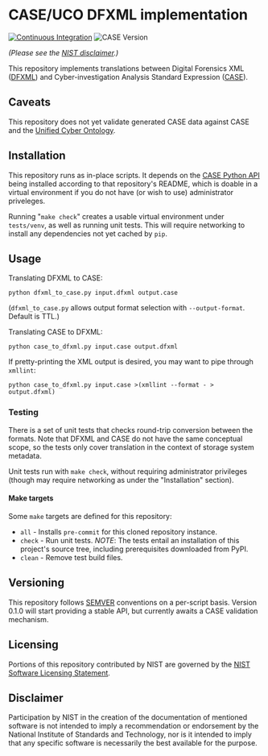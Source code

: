 # CASE/UCO DFXML implementation

[![Continuous Integration](https://github.com/casework/CASE-Implementation-Template-Python-CLI/actions/workflows/ci.yml/badge.svg)](https://github.com/casework/CASE-Implementation-Template-Python-CLI/actions/workflows/ci.yml)
![CASE Version](https://img.shields.io/badge/CASE%20Version-1.3.0-green)

_(Please see the [NIST disclaimer](#disclaimer).)_

This repository implements translations between Digital Forensics XML ([DFXML](http://forensicswiki.org/wiki/Category:Digital_Forensics_XML)) and Cyber-investigation Analysis Standard Expression ([CASE](https://casework.github.io/case/)).


## Caveats

This repository does not yet validate generated CASE data against CASE and the [Unified Cyber Ontology](https://ucoproject.github.io/uco/).


## Installation

This repository runs as in-place scripts.  It depends on the [CASE Python API](https://github.com/casework/case-api-python) being installed according to that repository's README, which is doable in a virtual environment if you do not have (or wish to use) administrator priveleges.

Running "`make check`" creates a usable virtual environment under `tests/venv`, as well as running unit tests.  This will require networking to install any dependencies not yet cached by `pip`.


## Usage

Translating DFXML to CASE:

    python dfxml_to_case.py input.dfxml output.case

(`dfxml_to_case.py` allows output format selection with `--output-format`.  Default is TTL.)

Translating CASE to DFXML:

    python case_to_dfxml.py input.case output.dfxml

If pretty-printing the XML output is desired, you may want to pipe through `xmllint`:

    python case_to_dfxml.py input.case >(xmllint --format - > output.dfxml)


### Testing

There is a set of unit tests that checks round-trip conversion between the formats.  Note that DFXML and CASE do not have the same conceptual scope, so the tests only cover translation in the context of storage system metadata.

Unit tests run with `make check`, without requiring administrator privileges (though may require networking as under the "Installation" section).


#### Make targets

Some `make` targets are defined for this repository:

* `all` - Installs `pre-commit` for this cloned repository instance.
* `check` - Run unit tests.  *NOTE*: The tests entail an installation of this project's source tree, including prerequisites downloaded from PyPI.
* `clean` - Remove test build files.


## Versioning

This repository follows [SEMVER](https://semver.org/) conventions on a per-script basis.  Version 0.1.0 will start providing a stable API, but currently awaits a CASE validation mechanism.


## Licensing

Portions of this repository contributed by NIST are governed by the [NIST Software Licensing Statement](LICENSE#nist-software-licensing-statement).


## Disclaimer

Participation by NIST in the creation of the documentation of mentioned software is not intended to imply a recommendation or endorsement by the National Institute of Standards and Technology, nor is it intended to imply that any specific software is necessarily the best available for the purpose.
